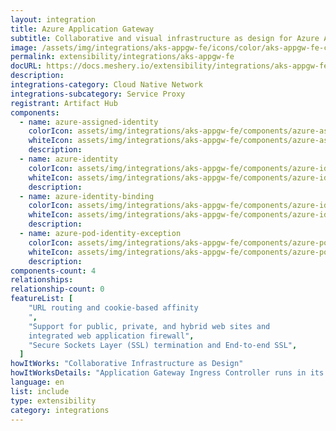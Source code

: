 ```yaml
---
layout: integration
title: Azure Application Gateway
subtitle: Collaborative and visual infrastructure as design for Azure Application Gateway
image: /assets/img/integrations/aks-appgw-fe/icons/color/aks-appgw-fe-color.svg
permalink: extensibility/integrations/aks-appgw-fe
docURL: https://docs.meshery.io/extensibility/integrations/aks-appgw-fe
description:
integrations-category: Cloud Native Network
integrations-subcategory: Service Proxy
registrant: Artifact Hub
components:
  - name: azure-assigned-identity
    colorIcon: assets/img/integrations/aks-appgw-fe/components/azure-assigned-identity/icons/color/azure-assigned-identity-color.svg
    whiteIcon: assets/img/integrations/aks-appgw-fe/components/azure-assigned-identity/icons/white/azure-assigned-identity-white.svg
    description:
  - name: azure-identity
    colorIcon: assets/img/integrations/aks-appgw-fe/components/azure-identity/icons/color/azure-identity-color.svg
    whiteIcon: assets/img/integrations/aks-appgw-fe/components/azure-identity/icons/white/azure-identity-white.svg
    description:
  - name: azure-identity-binding
    colorIcon: assets/img/integrations/aks-appgw-fe/components/azure-identity-binding/icons/color/azure-identity-binding-color.svg
    whiteIcon: assets/img/integrations/aks-appgw-fe/components/azure-identity-binding/icons/white/azure-identity-binding-white.svg
    description:
  - name: azure-pod-identity-exception
    colorIcon: assets/img/integrations/aks-appgw-fe/components/azure-pod-identity-exception/icons/color/azure-pod-identity-exception-color.svg
    whiteIcon: assets/img/integrations/aks-appgw-fe/components/azure-pod-identity-exception/icons/white/azure-pod-identity-exception-white.svg
    description:
components-count: 4
relationships:
relationship-count: 0
featureList: [
    "URL routing and cookie-based affinity
    ",
    "Support for public, private, and hybrid web sites and
    integrated web application firewall",
    "Secure Sockets Layer (SSL) termination and End-to-end SSL",
  ]
howItWorks: "Collaborative Infrastructure as Design"
howItWorksDetails: "Application Gateway Ingress Controller runs in its own pod on the customer’s AKS. Ingress Controller monitors a subset of Kubernetes’ resources for changes. The state of the AKS cluster is translated to Application Gateway specific configuration and applied to the Azure Resource Manager. The continuous re-configuration of Application Gateway ensures uninterrupted flow of traffic to AKS’ services. The diagram below illustrates the flow of state and configuration changes from the Kubernetes API, via Application Gateway Ingress Controller, to Resource Manager and then Application Gateway."
language: en
list: include
type: extensibility
category: integrations
---
```

